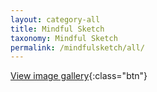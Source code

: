 ```yaml
---
layout: category-all
title: Mindful Sketch
taxonomy: Mindful Sketch
permalink: /mindfulsketch/all/
---
```


[View image gallery](../gallery){:class="btn"}
